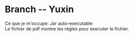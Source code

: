# Branch -- Yuxin
Ce que je m'occupe: Jar auto-executable   
Le fichier de pdf montre les régles pour executer le fichier.  



